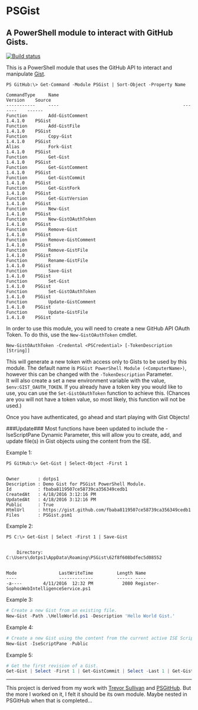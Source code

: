 # PSGist
## A PowerShell module to interact with GitHub Gists.

[![Build status](https://ci.appveyor.com/api/projects/status/8tldqe5wr9y3fcf8?svg=true)](https://ci.appveyor.com/project/dotps1/psgist)

This is a PowerShell module that uses the GitHub API to interact and manipulate [Gist](https://developer.github.com).


```
PS GitHub:\> Get-Command -Module PSGist | Sort-Object -Property Name

CommandType     Name                                               Version    Source
-----------     ----                                               -------    ------
Function        Add-GistComment                                    1.4.1.0    PSGist
Function        Add-GistFile                                       1.4.1.0    PSGist
Function        Copy-Gist                                          1.4.1.0    PSGist
Alias           Fork-Gist                                          1.4.1.0    PSGist
Function        Get-Gist                                           1.4.1.0    PSGist
Function        Get-GistComment                                    1.4.1.0    PSGist
Function        Get-GistCommit                                     1.4.1.0    PSGist
Function        Get-GistFork                                       1.4.1.0    PSGist
Function        Get-GistVersion                                    1.4.1.0    PSGist
Function        New-Gist                                           1.4.1.0    PSGist
Function        New-GistOAuthToken                                 1.4.1.0    PSGist
Function        Remove-Gist                                        1.4.1.0    PSGist
Function        Remove-GistComment                                 1.4.1.0    PSGist
Function        Remove-GistFile                                    1.4.1.0    PSGist
Function        Rename-GistFile                                    1.4.1.0    PSGist
Function        Save-Gist                                          1.4.1.0    PSGist
Function        Set-Gist                                           1.4.1.0    PSGist
Function        Set-GistOAuthToken                                 1.4.1.0    PSGist
Function        Update-GistComment                                 1.4.1.0    PSGist
Function        Update-GistFile                                    1.4.1.0    PSGist
```


In order to use this module, you will need to create a new GitHub API OAuth Token.  To do this, use the `New-GistOAuthToken` cmdlet.

```
New-GistOAuthToken -Credental <PSCredential> [-TokenDescription [String]]
```

This will generate a new token with access only to Gists to be used by this module.  The default name is `PSGist PowerShell Module (<ComputerName>)`, however this can be changed with the `-TokenDescription` Parameter.  
It will also create a set a new environment variable with the value, `$env:GIST_OAUTH_TOKEN`.
If you already have a token key you would like to use, you can use the `Set-GistOAuthToken` function to achieve this.
(Chances are you will not have a token value, so most likely, this function will not be used.)


Once you have authenticated, go ahead and start playing with Gist Objects!

###Update###
Most functions have been updated to include the -IseScriptPane Dynamic Parameter, this will allow you to create, add, and update file(s) in Gist objects using the content from the ISE.

Example 1:
```
PS GitHub:\> Get-Gist | Select-Object -First 1


Owner       : dotps1
Description : Demo Gist for PSGist PowerShell Module.
Id          : fbaba8119507ce58739ca356349cedb1
CreatedAt   : 4/18/2016 3:12:16 PM
UpdatedAt   : 4/18/2016 3:12:16 PM
Public      : True
HtmlUrl     : https://gist.github.com/fbaba8119507ce58739ca356349cedb1
Files       : PSGist.psm1
```

Example 2:
```
PS C:\> Get-Gist | Select -First 1 | Save-Gist


    Directory: C:\Users\dotps1\AppData\Roaming\PSGist\62f8f608bdfec5d08552


Mode                LastWriteTime         Length Name                                                                                                                                                                   
----                -------------         ------ ----                                                                                                                                                                   
-a----        4/11/2016  12:32 PM           2080 Register-SophosWebIntelligenceService.ps1         
```

Example 3:
```powershell
# Create a new Gist from an existing file.
New-Gist -Path .\HelloWorld.ps1 -Description 'Hello World Gist.'
```

Example 4:
```powershell
# Create a new Gist using the content from the current active ISE Script Tab.
New-Gist -IseScriptPane -Public
```

Example 5:
```powershell
# Get the first revision of a Gist.
Get-Gist | Select -First 1 | Get-GistCommit | Select -Last 1 | Get-GistVersion
```

---

This project is derived from my work with [Trevor Sullivan](https://github.com/pcgeek86) and [PSGitHub](https://github.com/pcgeek86/PSGitHub).  But the more I worked on it, I felt it should be its own module.  Maybe nested in PSGitHub when that is completed...
